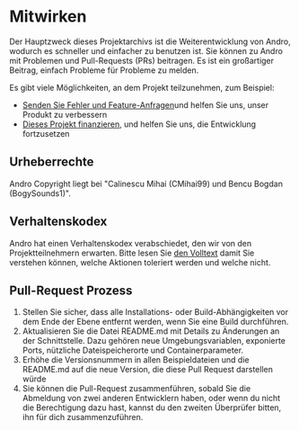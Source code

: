 # Mitwirken

Der Hauptzweck dieses Projektarchivs ist die Weiterentwicklung von Andro, wodurch es schneller und einfacher zu benutzen ist. Sie können zu Andro mit Problemen und Pull-Requests (PRs) beitragen. Es ist ein großartiger Beitrag, einfach Probleme für Probleme zu melden.

Es gibt viele Möglichkeiten, an dem Projekt teilzunehmen, zum Beispiel:

  - [Senden Sie Fehler und Feature-Anfragen](https://github.com/CMihai99/andro/issues)und helfen Sie uns, unser Produkt zu verbessern
  - [Dieses Projekt finanzieren](https://www.paypal.com/paypalme/Impulse884?locale.x=en_US), und helfen Sie uns, die Entwicklung fortzusetzen

## Urheberrechte

Andro Copyright liegt bei "Calinescu Mihai (CMihai99) und Bencu Bogdan (BogySounds1)".

## Verhaltenskodex

Andro hat einen Verhaltenskodex verabschiedet, den wir von den Projektteilnehmern erwarten. Bitte lesen Sie [den Volltext](CODE_OF_CONDUCT.md) damit Sie verstehen können, welche Aktionen toleriert werden und welche nicht.

## Pull-Request Prozess

 1. Stellen Sie sicher, dass alle Installations- oder Build-Abhängigkeiten vor dem Ende der Ebene entfernt werden, wenn Sie eine Build durchführen.
 2. Aktualisieren Sie die Datei README.md mit Details zu Änderungen an der Schnittstelle. Dazu gehören neue Umgebungsvariablen, exponierte Ports, nützliche Dateispeicherorte und Containerparameter.
 3. Erhöhe die Versionsnummern in allen Beispieldateien und die README.md auf die neue Version, die diese Pull Request darstellen würde
 4. Sie können die Pull-Request zusammenführen, sobald Sie die Abmeldung von zwei anderen Entwicklern haben, oder wenn du nicht die Berechtigung dazu hast, kannst du den zweiten Überprüfer bitten, ihn für dich zusammenzuführen.